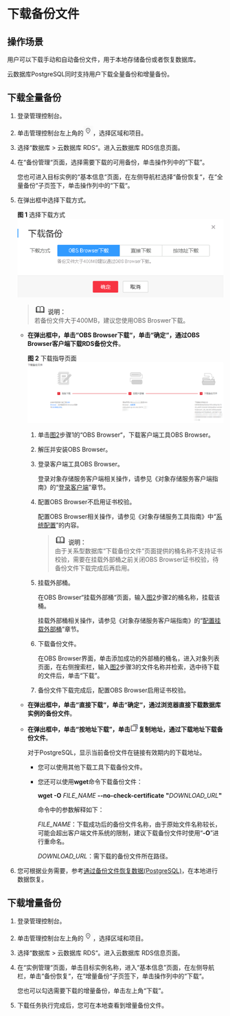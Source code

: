 # 下载备份文件<a name="zh-cn_topic_pg_0044703401"></a>

## 操作场景<a name="zh-cn_topic_0171122581_sb7b1b629a51e4229a30150ae0d342811"></a>

用户可以下载手动和自动备份文件，用于本地存储备份或者恢复数据库。

云数据库PostgreSQL同时支持用户下载全量备份和增量备份。

## 下载全量备份<a name="zh-cn_topic_0171122581_s1027b40d47e1414cb6ec709192ea8531"></a>

1.  登录管理控制台。
2.  单击管理控制台左上角的![](figures/Region灰色图标.png)，选择区域和项目。
3.  选择“数据库  \>  云数据库 RDS“。进入云数据库 RDS信息页面。
4.  在“备份管理“页面，选择需要下载的可用备份，单击操作列中的“下载”。

    您也可进入目标实例的“基本信息“页面，在左侧导航栏选择“备份恢复“，在“全量备份“子页签下，单击操作列中的“下载“。

5.  在弹出框中选择下载方式。

    **图 1**  选择下载方式<a name="fig1692616141119"></a>  
    ![](figures/选择下载方式-32.png "选择下载方式-32")

    >![](public_sys-resources/icon-note.gif) **说明：**   
    >若备份文件大于400MB，建议您使用OBS Broswer下载。  

    -   **在弹出框中，单击“OBS Browser下载“，单击“确定“，通过OBS Browser客户端下载RDS备份文件**。

        **图 2**  下载指导页面<a name="fig172831541171914"></a>  
        ![](figures/下载指导页面-33.png "下载指导页面-33")

        1.  单击[图2](#fig172831541171914)步骤1的“OBS Browser“，下载客户端工具OBS Browser。
        2.  解压并安装OBS Browser。
        3.  登录客户端工具OBS Browser。

            登录对象存储服务客户端相关操作，请参见《对象存储服务客户端指南》的“[登录客户端](https://support.huaweicloud.com/clientogw-obs/zh-cn_topic_0045829058.html)”章节。

        4.  配置OBS Browser不启用证书校验。

            配置OBS Browser相关操作，请参见《对象存储服务工具指南》中“[系统配置](https://support.huaweicloud.com/clientogw-obs/zh-cn_topic_0045829119.html)”的内容。

            >![](public_sys-resources/icon-note.gif) **说明：**   
            >由于关系型数据库“下载备份文件“页面提供的桶名称不支持证书校验，需要在挂载外部桶之前关闭OBS Browser证书校验，待备份文件下载完成后再启用。  

        5.  挂载外部桶。

            在OBS Browser“挂载外部桶“页面，输入[图2](#fig172831541171914)步骤2的桶名称，挂载该桶。

            挂载外部桶相关操作，请参见《对象存储服务客户端指南》的“[配置挂载外部桶](https://support.huaweicloud.com/clientogw-obs/zh-cn_topic_0045829133.html)”章节。

        6.  下载备份文件。

            在OBS Browser界面，单击添加成功的外部桶的桶名，进入对象列表页面，在右侧搜索栏，输入[图2](#fig172831541171914)步骤3的文件名称并检索，选中待下载的文件后，单击“下载”。

        7.  备份文件下载完成后，配置OBS Browser启用证书校验。

    -   **在弹出框中，单击“直接下载“，单击“确定“，通过浏览器直接下载数据库实例的备份文件**。
    -   **在弹出框中，单击“按地址下载”，单击**![](figures/copy_btn-34.png)**复制地址，通过下载地址下载备份文件**。

        对于PostgreSQL，显示当前备份文件在链接有效期内的下载地址。

        -   您可以使用其他下载工具下载备份文件。
        -   您还可以使用**wget**命令下载备份文件：

            **wget -O** _FILE\_NAME_ **--no-check-certificate** **"**_DOWNLOAD\_URL_**"**

            命令中的参数解释如下：

            _FILE\_NAME_：下载成功后的备份文件名称，由于原始文件名称较长，可能会超出客户端文件系统的限制，建议下载备份文件时使用“**-O**”进行重命名。

            _DOWNLOAD\_URL_：需下载的备份文件所在路径。


6.  您可根据业务需要，参考[通过备份文件恢复数据\(PostgreSQL\)](通过备份文件恢复数据(PostgreSQL).md)，在本地进行数据恢复。

## 下载增量备份<a name="section248032121710"></a>

1.  登录管理控制台。
2.  单击管理控制台左上角的![](figures/Region灰色图标.png)，选择区域和项目。
3.  选择“数据库  \>  云数据库 RDS“。进入云数据库 RDS信息页面。
4.  在“实例管理“页面，单击目标实例名称，进入“基本信息”页面，在左侧导航栏，单击“备份恢复“，在“增量备份“子页签下，单击操作列中的“下载“。

    您也可以勾选需要下载的增量备份，单击左上角“下载”。

5.  下载任务执行完成后，您可在本地查看到增量备份文件。

